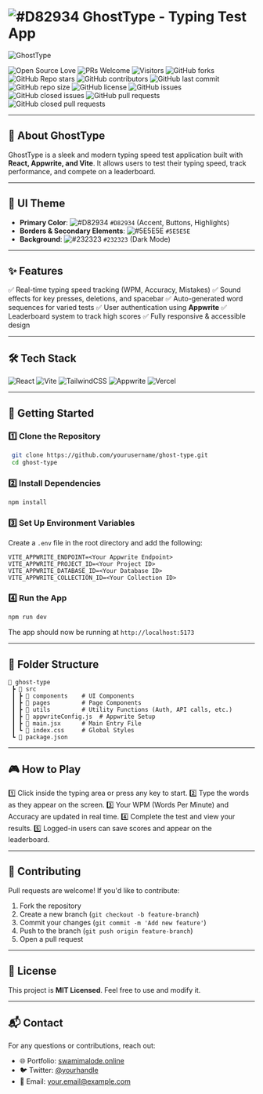 # ![#D82934](https://via.placeholder.com/15/D82934/000000?text=+) GhostType - Typing Test App

![GhostType](https://ghost-type.vercel.app/logo.png)

![Open Source Love](https://badges.frapsoft.com/os/v1/open-source.svg?v=103)
![PRs Welcome](https://img.shields.io/badge/PRs-welcome-brightgreen.svg)
![Visitors](https://visitor-badge.glitch.me/badge?page_id=ghost-type)
![GitHub forks](https://img.shields.io/github/forks/yourusername/ghost-type?style=social)
![GitHub Repo stars](https://img.shields.io/github/stars/yourusername/ghost-type?style=social)
![GitHub contributors](https://img.shields.io/github/contributors/yourusername/ghost-type)
![GitHub last commit](https://img.shields.io/github/last-commit/yourusername/ghost-type)
![GitHub repo size](https://img.shields.io/github/repo-size/yourusername/ghost-type)
![GitHub license](https://img.shields.io/github/license/yourusername/ghost-type)
![GitHub issues](https://img.shields.io/github/issues/yourusername/ghost-type)
![GitHub closed issues](https://img.shields.io/github/issues-closed/yourusername/ghost-type)
![GitHub pull requests](https://img.shields.io/github/issues-pr/yourusername/ghost-type)
![GitHub closed pull requests](https://img.shields.io/github/issues-pr-closed/yourusername/ghost-type)

---

## 🚀 About GhostType
GhostType is a sleek and modern typing speed test application built with **React, Appwrite, and Vite**. It allows users to test their typing speed, track performance, and compete on a leaderboard.

---

## 🎨 UI Theme
- **Primary Color**: ![#D82934](https://via.placeholder.com/15/D82934/000000?text=+) `#D82934` (Accent, Buttons, Highlights)
- **Borders & Secondary Elements**: ![#5E5E5E](https://via.placeholder.com/15/5E5E5E/000000?text=+) `#5E5E5E`
- **Background**: ![#232323](https://via.placeholder.com/15/232323/000000?text=+) `#232323` (Dark Mode)

---

## ✨ Features
✅ Real-time typing speed tracking (WPM, Accuracy, Mistakes)
✅ Sound effects for key presses, deletions, and spacebar
✅ Auto-generated word sequences for varied tests
✅ User authentication using **Appwrite**
✅ Leaderboard system to track high scores
✅ Fully responsive & accessible design

---

## 🛠️ Tech Stack
![React](https://img.shields.io/badge/React-20232A?style=for-the-badge&logo=react&logoColor=61DAFB)
![Vite](https://img.shields.io/badge/Vite-646CFF?style=for-the-badge&logo=vite&logoColor=white)
![TailwindCSS](https://img.shields.io/badge/Tailwind_CSS-38B2AC?style=for-the-badge&logo=tailwind-css&logoColor=white)
![Appwrite](https://img.shields.io/badge/Appwrite-F02E65?style=for-the-badge&logo=appwrite&logoColor=white)
![Vercel](https://img.shields.io/badge/Vercel-000000?style=for-the-badge&logo=vercel&logoColor=white)

---

## 🚀 Getting Started

### 1️⃣ Clone the Repository
```bash
 git clone https://github.com/yourusername/ghost-type.git
 cd ghost-type
```

### 2️⃣ Install Dependencies
```bash
npm install
```

### 3️⃣ Set Up Environment Variables
Create a `.env` file in the root directory and add the following:
```env
VITE_APPWRITE_ENDPOINT=<Your Appwrite Endpoint>
VITE_APPWRITE_PROJECT_ID=<Your Project ID>
VITE_APPWRITE_DATABASE_ID=<Your Database ID>
VITE_APPWRITE_COLLECTION_ID=<Your Collection ID>
```

### 4️⃣ Run the App
```bash
npm run dev
```

The app should now be running at `http://localhost:5173`

---

## 📂 Folder Structure
```
📂 ghost-type
 ┣ 📂 src
 ┃ ┣ 📂 components    # UI Components
 ┃ ┣ 📂 pages         # Page Components
 ┃ ┣ 📂 utils         # Utility Functions (Auth, API calls, etc.)
 ┃ ┣ 📜 appwriteConfig.js  # Appwrite Setup
 ┃ ┣ 📜 main.jsx      # Main Entry File
 ┃ ┗ 📜 index.css     # Global Styles
 ┗ 📜 package.json
```

---

## 🎮 How to Play
1️⃣ Click inside the typing area or press any key to start.
2️⃣ Type the words as they appear on the screen.
3️⃣ Your WPM (Words Per Minute) and Accuracy are updated in real time.
4️⃣ Complete the test and view your results.
5️⃣ Logged-in users can save scores and appear on the leaderboard.

---

## 📌 Contributing
Pull requests are welcome! If you'd like to contribute:
1. Fork the repository
2. Create a new branch (`git checkout -b feature-branch`)
3. Commit your changes (`git commit -m 'Add new feature'`)
4. Push to the branch (`git push origin feature-branch`)
5. Open a pull request

---

## 📜 License
This project is **MIT Licensed**. Feel free to use and modify it.

---

## 📬 Contact
For any questions or contributions, reach out:
- 🌐 Portfolio: [swamimalode.online](http://swamimalode.online)
- 🐦 Twitter: [@yourhandle](https://twitter.com/yourhandle)
- 📧 Email: your.email@example.com

